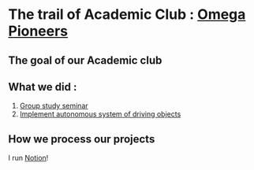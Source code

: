 # The trail of Academic Club : [Omega Pioneers](https://strangecharmsailer.notion.site/Teamspace-Home-b96df80e1abf4e4392d7445ff5820a12?pvs=4)
## The goal of our Academic club

## What we did :
1. [Group study seminar](https://github.com/Womby-Vanitas/Trails/tree/main/~2409)
2. [Implement autonomous system of driving objects](https://github.com/Womby-Vanitas/Trails/tree/main/2408~/AD1)

## How we process our projects
I run [Notion]()!
